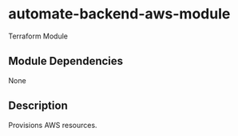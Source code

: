 # automate-backend-aws-module

Terraform Module

## Module Dependencies
None

## Description
Provisions AWS resources. 
